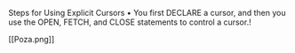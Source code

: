 Steps for Using Explicit Cursors
• You first DECLARE a cursor, and then you use the OPEN,
FETCH, and CLOSE statements to control a cursor.!

[[Poza.png]]